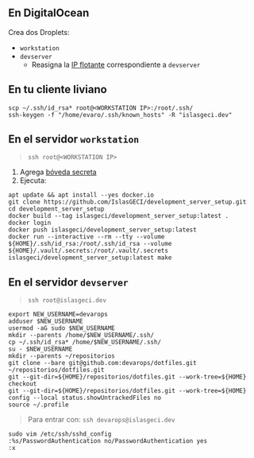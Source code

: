 ## En DigitalOcean

Crea dos Droplets:

- `workstation`
- `devserver`
    - Reasigna la [IP flotante](https://cloud.digitalocean.com/networking/floating_ips) correspondiente a `devserver`

## En tu cliente liviano

```shell
scp ~/.ssh/id_rsa* root@<WORKSTATION IP>:/root/.ssh/
ssh-keygen -f "/home/evaro/.ssh/known_hosts" -R "islasgeci.dev"
```

## En el servidor `workstation`

> `ssh root@<WORKSTATION IP>`

1. Agrega [bóveda secreta](https://docs.google.com/document/d/1lY7ycXs4J8wp1OyJCmPsvfB7YdQqscqL52cIZxBP6Rw)
2. Ejecuta:
```shell
apt update && apt install --yes docker.io
git clone https://github.com/IslasGECI/development_server_setup.git
cd development_server_setup
docker build --tag islasgeci/development_server_setup:latest .
docker login
docker push islasgeci/development_server_setup:latest
docker run --interactive --rm --tty --volume ${HOME}/.ssh/id_rsa:/root/.ssh/id_rsa --volume ${HOME}/.vault/.secrets:/root/.vault/.secrets islasgeci/development_server_setup:latest make
```

## En el servidor `devserver`

> `ssh root@islasgeci.dev`

```shell
export NEW_USERNAME=devarops
adduser $NEW_USERNAME
usermod -aG sudo $NEW_USERNAME
mkdir --parents /home/$NEW_USERNAME/.ssh/
cp ~/.ssh/id_rsa* /home/$NEW_USERNAME/.ssh/
su - $NEW_USERNAME
mkdir --parents ~/repositorios
git clone --bare git@github.com:devarops/dotfiles.git ~/repositorios/dotfiles.git
git --git-dir=${HOME}/repositorios/dotfiles.git --work-tree=${HOME} checkout
git --git-dir=${HOME}/repositorios/dotfiles.git --work-tree=${HOME} config --local status.showUntrackedFiles no
source ~/.profile
```

> Para entrar con: `ssh devarops@islasgeci.dev`

``` shell
sudo vim /etc/ssh/sshd_config
:%s/PasswordAuthentication no/PasswordAuthentication yes
:x
```
